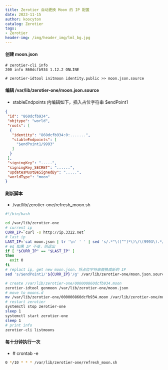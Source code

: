 ```yaml
---
title: Zerotier 自动更换 Moon 的 IP 配置
date: 2023-11-15
author: koocyton
catalog: Zerotier
tags:
- Zerotier
header-img: /img/header_img/lml_bg.jpg
---
```


#### 创建 moon.json

```text
# zerotier-cli info
200 info 860dcfb934 1.12.2 ONLINE

# zerotier-idtool initmoon identity.public >> moon.json.source
```

#### 编辑 /var/lib/zerotier-one/moon.json.source

* stableEndpoints 内编辑如下，插入占位字符串 $endPoint1

```JSON
{
 "id": "860dcfb934",
 "objtype": "world",
 "roots": [
  {
   "identity": "860dcfb934:0:.......",
   "stableEndpoints": [
     "$endPoint1/9993"
   ]
  }
 ],
 "signingKey": ".....",
 "signingKey_SECRET": "......",
 "updatesMustBeSignedBy": ".....",
 "worldType": "moon"
}
```

#### 刷新脚本

* /var/lib/zerotier-one/refresh_moon.sh

```bash
#!/bin/bash

cd /var/lib/zerotier-one
# current ip
CURR_IP=`curl -s http://ip.3322.net`
# last ip
LAST_IP=`cat moon.json | tr '\n' ' ' | sed 's/.*"\([^"]*\)\/\(9993\).*/\1/g'`
# eq 如果 IP 不变，则退出
if [ "$CURR_IP" == "$LAST_IP" ]
then
  exit 0
fi
# replact ip, get new moon.json，将占位字符串替换成新的 IP
sed 's/$endPoint1/'${CURR_IP}'/g' /var/lib/zerotier-one/moon.json.source > /var/lib/zerotier-one/moon.json

# create /var/lib/zerotier-one/000000860dcfb934.moon
zerotier-idtool genmoon /var/lib/zerotier-one/moon.json
# move to moons.d
mv /var/lib/zerotier-one/000000860dcfb934.moon /var/lib/zerotier-one/moons.d/
# restart zerotier
systemctl stop zerotier-one
sleep 1
systemctl start zerotier-one
sleep 1
# print info
zerotier-cli listmoons
```

#### 每十分钟执行一次

* \# crontab -e

```bash
0 */10 * * * /var/lib/zerotier-one/refresh_moon.sh
```
